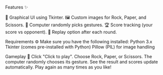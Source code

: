 Features ✨

🎨 Graphical UI using Tkinter.
🖼️ Custom images for Rock, Paper, and Scissors.
🤖 Computer randomly picks gestures.
🏆 Score tracking (your score vs opponent).
🔄 Replay option after each round.

Requirements ⚙️
Make sure you have the following installed:
Python 3.x
Tkinter (comes pre-installed with Python)
Pillow (PIL) for image handling

Gameplay 🎲
Click "Click to play".
Choose Rock, Paper, or Scissors.
The computer randomly chooses its gesture.
See the result and scores update automatically.
Play again as many times as you like!
